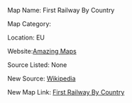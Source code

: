 Map Name: First Railway By Country

Map Category:

Location: EU

Website:[Amazing Maps](http://upload.wikimedia.org/wikipedia/commons/9/9a/First-railway-Europe-country.jpg)

Source Listed: None

New Source: [Wikipedia](http://en.wikipedia.org/wiki/History_of_rail_transport)

New Map Link: [First Railway By Country](https://a.tiles.mapbox.com/v3/jonahadkins.haf032e2/page.html?secure=1#4/55.40/29.18)
